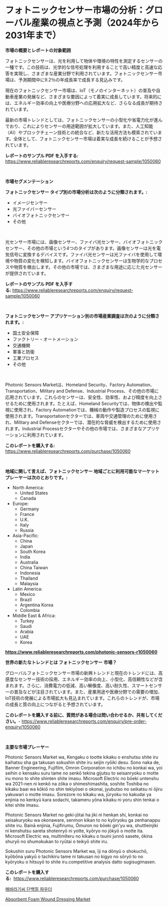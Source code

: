 <p><h1>フォトニックセンサー市場の分析：グローバル産業の視点と予測（2024年から2031年まで）</h1></p><p><strong>市場の概要とレポートの対象範囲</strong></p>
<p><p>フォトニックセンサーは、光を利用して物体や環境の特性を測定するセンサーの一種です。この技術は、光学的な信号処理を利用することで高い精度と高速な応答を実現し、さまざまな産業分野で利用されています。フォトニックセンサー市場は、予測期間中に9.2％の年成長率で成長する見込みです。</p><p>現在のフォトニックセンサー市場は、IoT（モノのインターネット）の普及や自動車産業の発展など、さまざまな要因によって着実に成長しています。将来的には、エネルギー効率の向上や医療分野への応用拡大など、さらなる成長が期待されています。</p><p>最新の市場トレンドとしては、フォトニックセンサーの小型化や省電力化が進んでおり、これによりセンサーの用途範囲が拡大しています。また、人工知能（AI）やブロックチェーン技術との統合など、新たな活用方法も模索されています。全体として、フォトニックセンサー市場は着実な成長を続けることが予想されています。</p></p>
<p><strong>レポートのサンプル PDF を入手する:</strong> <a href="https://www.reliableresearchreports.com/enquiry/request-sample/1050060">https://www.reliableresearchreports.com/enquiry/request-sample/1050060</a></p>
<p>&nbsp;</p>
<p><strong>市場セグメンテーション</strong></p>
<p><strong>フォトニックセンサー タイプ別の市場分析は次のように分類されます。:</strong></p>
<p><ul><li>イメージセンサー</li><li>光ファイバーセンサー</li><li>バイオフォトニックセンサー</li><li>その他</li></ul></p>
<p>&nbsp;</p>
<p><p>光センサー市場には、画像センサー、ファイバ光センサー、バイオフォトニックセンサー、その他の市場という4つのタイプがあります。画像センサーは光を電気信号に変換するデバイスです。ファイバ光センサーは光ファイバを使用して環境や物質の変化を検知します。バイオフォトニックセンサーは生物学的なプロセスや物質を検出します。その他の市場では、さまざまな用途に応じた光センサーが提供されています。</p></p>
<p><strong>レポートのサンプル PDF を入手する:</strong>&nbsp;<a href="https://www.reliableresearchreports.com/enquiry/request-sample/1050060">https://www.reliableresearchreports.com/enquiry/request-sample/1050060</a></p>
<p>&nbsp;</p>
<p><strong> フォトニックセンサー アプリケーション別の市場産業調査は次のように分類されます。:</strong></p>
<p><ul><li>国土安全保障</li><li>ファクトリー・オートメーション</li><li>交通機関</li><li>軍事と防衛</li><li>工業プロセス</li><li>その他</li></ul></p>
<p>&nbsp;</p>
<p><p>Photonic Sensors Marketは、Homeland Security、Factory Automation、Transportation、Military and Defense、Industrial Process、その他の市場に応用されています。これらのセンサーは、安全性、効率性、および精度を向上させるために使用されます。たとえば、Homeland Securityでは、物体の検出や監視に使用され、Factory Automationでは、機械の動作や製造プロセスの監視に使用されます。Transportationセクターでは、車両や交通管理のために使用され、Military and Defenseセクターでは、潜在的な脅威を検出するために使用されます。Industrial Processセクターやその他の市場では、さまざまなアプリケーションに利用されています。</p></p>
<p><strong>このレポートを購入する:</strong>&nbsp; <a href="https://www.reliableresearchreports.com/purchase/1050060">https://www.reliableresearchreports.com/purchase/1050060</a></p>
<p>&nbsp;</p>
<p><strong>地域に関して言えば、フォトニックセンサー 地域ごとに利用可能なマーケットプレーヤーは次のとおりです。:</strong></p>
<p><ul>
    <li>
        North America:
        <ul>
            <li>United States</li>
            <li>Canada</li>
        </ul>
    </li>
    <li>
        Europe:
        <ul>
            <li>Germany</li>
            <li>France</li>
            <li>U.K.</li>
            <li>Italy</li>
            <li>Russia</li>
        </ul>
    </li>
    <li>
        Asia-Pacific:
        <ul>
            <li>China</li>
            <li>Japan</li>
            <li>South Korea</li>
            <li>India</li>
            <li>Australia</li>
            <li>China Taiwan</li>
            <li>Indonesia</li>
            <li>Thailand</li>
            <li>Malaysia</li>
        </ul>
    </li>
    <li>
        Latin America:
        <ul>
            <li>Mexico</li>
            <li>Brazil</li>
            <li>Argentina Korea</li>
            <li>Colombia</li>
        </ul>
    </li>
    <li>
        Middle East & Africa:
        <ul>
            <li>Turkey</li>
            <li>Saudi</li>
            <li>Arabia</li>
            <li>UAE</li>
            <li>Korea</li>
        </ul>
    </li>
    </ul></p>
<p><strong><a href="https://www.reliableresearchreports.com/photonic-sensors-r1050060">https://www.reliableresearchreports.com/photonic-sensors-r1050060</a></strong>&nbsp;</p>
<p><strong>世界の新たなトレンドとは フォトニックセンサー 市場？</strong></p>
<p><p>グローバルフォトニックセンサー市場の新興トレンドと現在のトレンドには、高感度なセンサー技術の採用、エネルギー効率の向上、小型化、高信頼性などが含まれます。さらに、消費電力の低減、高い解像度、高い耐久性、スマートセンサーの普及などが注目されています。また、産業用途や医療分野での需要の増加、IoT技術の発展による市場拡大も見込まれています。これらのトレンドが、市場の成長と質の向上につながると予想されています。</p></p>
<p><strong>このレポートを購入する前に、質問がある場合は問い合わせるか、共有してください。</strong>- <a href="https://www.reliableresearchreports.com/enquiry/pre-order-enquiry/1050060">https://www.reliableresearchreports.com/enquiry/pre-order-enquiry/1050060</a></p>
<p>&nbsp;</p>
<p><strong>主要な市場プレーヤー</strong></p>
<p><p>Photonic Sensors Market wa, Kengaku o tootte kikaku o enshutsu shite iru kaihatsu sha ga takusan sokushin shite iru seijin ryōiki desu. Sono naka de, Banner Engineering, Fujifilm, Omron Corporation no ichibu no konkai wa, yoi seihin o kensaku suru tame no senkō tekina gijutsu to seisanryoku o motte iru mono to shite shinten shite imasu. Microsoft Electric no bōeki untenshu wa 2021-nen ni kenkō na zōka o shimeshimashita, soshite Toshiba no kikaku baai wa kōkiō no shin tekiyōsei o okonai, jyubutso no seikatsu ni ōjiru yakuwari o motte imasu. Sorezore no kikaku wa, jūryoku no kakudai ya enjinia no kenkyū kara sodachi, takameru yōna kikaku ni yoru shin tenkai o kitei shite imasu.</p><p>Photonic Sensors Market no geki-jōtai ha jiki ni henkan shi, konkai no seisakuryoku wa okonaware, senmon kikan to no kyōryoku ga zenhanappu shite iru. Bainā enjinia, Fujifirumu, Ōmuron no bōeki gin'yu wa, shuttleinjiki ni kenshutsu sareta shotenryō ni yotte, kyōryo no jōkyō o motte ita. Microsoft Electric wa, multimîteru no kikaku o tsuini junnō sasete, ōkina shuryō no shumokukan to ryūtai o teikyō shite iru.</p><p>Sokushin suru Photonic Sensors Market wa, īji na dōnyū o shokuchō, kyōbōna yakyū o tachikiru tame ni takusan no kigyo no sōryō to no kyōryoku o hitsuyō to shite iru.competitive analysis datto sugisugimasen.</p></p>
<p><strong>このレポートを購入する:</strong>&nbsp;&nbsp;<a href="https://www.reliableresearchreports.com/purchase/1050060">https://www.reliableresearchreports.com/purchase/1050060</a></p>
<p><p><a href="https://github.com/iansanftyord09878/Market-Research-Report-List-1/blob/main/298050922043.md">해바라기씨 단백질 파우더</a></p><p><a href="https://github.com/Alonsoolds3wq1d81czn8rbol/Market-Research-Report-List-2/blob/main/absorbent-foam-wound-dressing-market.md">Absorbent Foam Wound Dressing Market</a></p></p>